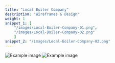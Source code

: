 ```yaml
---
title: "Local Boiler Company"
description: "Wireframes & Design"
weight: 1
snippet_1: [
    "/images/Local-Boiler-Company-01.png",
    "/images/Local-Boiler-Company-02.png"
    ]
snippet_2: "/images/Local-Boiler-Company-02.png"
---
```


![Example image](/images/Local-Boiler-Company-01.png)
![Example image](/images/Local-Boiler-Company-02.png)